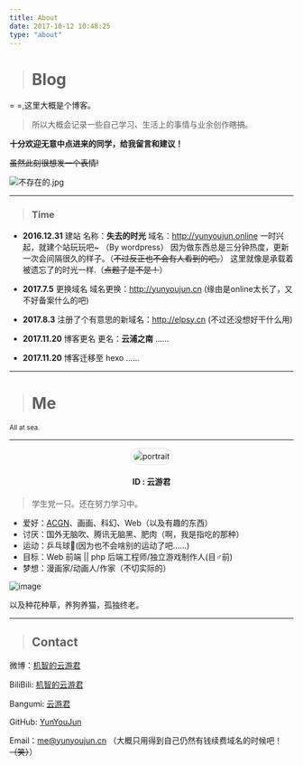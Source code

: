 ```yaml
---
title: About
date: 2017-10-12 10:48:25
type: "about"
---
```


> # Blog

= =,这里大概是个博客。

> 所以大概会记录一些自己学习、生活上的事情与业余创作~~瞎搞~~。

**十分欢迎无意中点进来的同学，给我留言和建议！**

~~虽然此刻很想发一个表情!~~

![不存在的.jpg](http://media.yunyoujun.cn/meme/不存在的.jpg)

-----

> ### Time

- __2016.12.31__ 建站
名称：**失去的时光**
域名：<http://yunyoujun.online>
一时兴起，就建个站玩玩吧~ （By wordpress）
因为做东西总是三分钟热度，更新一次会间隔很久的样子。（~~不过反正也不会有人看到的吧。~~）
这里就像是承载着被遗忘了的时光一样.（~~点题了是不是！~~）

- __2017.7.5__ 更换域名
域名更换：<http://yunyoujun.cn>
(缘由是online太长了，又不好备案什么的吧)


- __2017.8.3__ 
注册了个有意思的新域名：<http://elpsy.cn>
(不过还没想好干什么用)

- __2017.11.20__ 博客更名
更名：**云浦之南**  ……

- __2017.11.20__ 博客迁移至 hexo
……

---

> # Me
<small>All at sea.</small>

-----
<div style="text-align:center;">
<img src="https://s.gravatar.com/avatar/18898984c2aeb0dae7530a738f150cba" alt="portrait" title="portrait"
style="border-radius:100px;padding: 4px;line-height: 1.42857143;background-color: #fff;border: 1px solid #ddd;">
</div>
<h4 style="text-align:center;"> ID : 云游君 </h4>

> 学生党一只。还在努力学习中。

- 爱好：[ACGN](https://baike.baidu.com/item/ACGN)、画画、科幻、Web（以及有趣的东西）
- 讨厌：国外无脑吹、腾讯无脑黑、肥肉（啊，我是指吃的那种）
- 运动：乒乓球🏓(因为也不会啥别的运动了吧……)
- 目标：Web 前端 || php 后端工程师/独立游戏制作人(目♂前)
- 梦想：漫画家/动画人/作家（不切实际的）

![image](http://media.yunyoujun.cn/meme/nowork.jpg)

以及种花种草，养狗养猫，孤独终老。

-----

> ## Contact

微博：[机智的云游君](https://weibo.com/jizhideyunyoujun)

BiliBili: [机智的云游君](https://space.bilibili.com/1579790)

Bangumi: [云游君](http://bangumi.tv/user/yunyoujun)

GitHub: [YunYouJun](https://github.com/YunYouJun)

Email：<me@yunyoujun.cn>
（大概只用得到自己仍然有钱续费域名的时候吧！~~（笑）~~）
